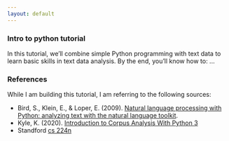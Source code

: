 ```yaml
---
layout: default
---
```


### Intro to python tutorial

In this tutorial, we’ll combine simple Python programming with text data to learn basic skills in text data analysis. By the end, you’ll know how to:
...

### References
While I am building this tutorial, I am referring to the following sources:

- Bird, S., Klein, E., & Loper, E. (2009). [Natural language processing with Python: analyzing text with the natural language toolkit](https://tjzhifei.github.io/resources/NLTK.pdf).
- Kyle, K. (2020). [Introduction to Corpus Analysis With Python 3](https://kristopherkyle.github.io/corpus-analysis-python/)
- Standford [cs 224n](https://web.stanford.edu/class/cs224n/)